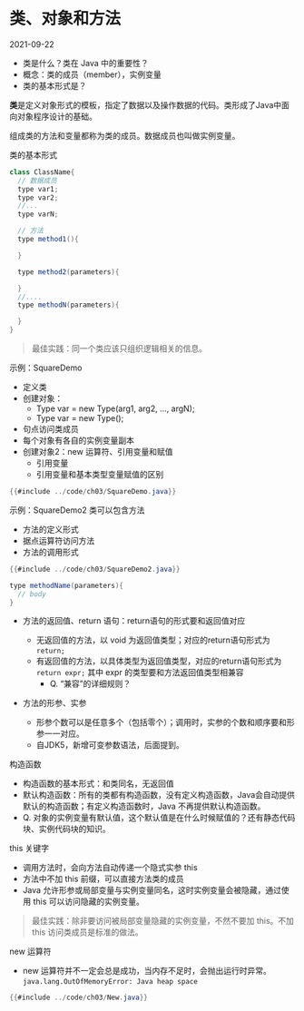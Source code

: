 # 类、对象和方法
2021-09-22

- 类是什么？类在 Java 中的重要性？
- 概念：类的成员（member），实例变量
- 类的基本形式是？

**类**是定义对象形式的模板，指定了数据以及操作数据的代码。类形成了Java中面向对象程序设计的基础。

组成类的方法和变量都称为类的成员。数据成员也叫做实例变量。

类的基本形式
```java
class ClassName{
  // 数据成员
  type var1;
  type var2;
  //...
  type varN;

  // 方法
  type method1(){

  }

  type method2(parameters){

  }
  //....
  type methodN(parameters){

  }
}
```

> 最佳实践：同一个类应该只组织逻辑相关的信息。

示例：SquareDemo
- 定义类
- 创建对象：
  - Type var = new Type(arg1, arg2, ..., argN);
  - Type var = new Type();
- 句点访问类成员
- 每个对象有各自的实例变量副本
- 创建对象2：new 运算符、引用变量和赋值
  - 引用变量
  - 引用变量和基本类型变量赋值的区别
```java
{{#include ../code/ch03/SquareDemo.java}}
```

示例：SquareDemo2
类可以包含方法
- 方法的定义形式
- 据点运算符访问方法
- 方法的调用形式
```java
{{#include ../code/ch03/SquareDemo2.java}}
```
````java
type methodName(parameters){
  // body
}
````

- 方法的返回值、return 语句：return语句的形式要和返回值对应
  - 无返回值的方法，以 void 为返回值类型；对应的return语句形式为 `return;`
  - 有返回值的方法，以具体类型为返回值类型，对应的return语句形式为 `return expr;` 其中 expr 的类型要和方法返回值类型相兼容
    - Q. “兼容”的详细规则？

- 方法的形参、实参
  - 形参个数可以是任意多个（包括零个）；调用时，实参的个数和顺序要和形参一一对应。
  - 自JDK5，新增可变参数语法，后面提到。

构造函数
- 构造函数的基本形式：和类同名，无返回值
- 默认构造函数：所有的类都有构造函数，没有定义构造函数，Java会自动提供默认的构造函数；有定义构造函数时，Java 不再提供默认构造函数。
- Q. 对象的实例变量有默认值，这个默认值是在什么时候赋值的？还有静态代码块、实例代码块的知识。

this 关键字
- 调用方法时，会向方法自动传递一个隐式实参 this
- 方法中不加 this 前缀，可以直接方法类的成员
- Java 允许形参或局部变量与实例变量同名，这时实例变量会被隐藏，通过使用 this 可以访问隐藏的实例变量。
> 最佳实践：除非要访问被局部变量隐藏的实例变量，不然不要加 this。不加 this 访问类成员是标准的做法。

new 运算符
- new 运算符并不一定会总是成功，当内存不足时，会抛出运行时异常。
`java.lang.OutOfMemoryError: Java heap space`

```java
{{#include ../code/ch03/New.java}}
```
